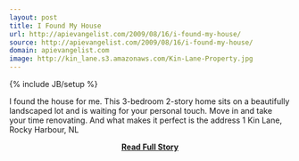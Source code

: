 ```yaml
---
layout: post
title: I Found My House
url: http://apievangelist.com/2009/08/16/i-found-my-house/
source: http://apievangelist.com/2009/08/16/i-found-my-house/
domain: apievangelist.com
image: http://kin_lane.s3.amazonaws.com/Kin-Lane-Property.jpg
---
```

{% include JB/setup %}<p>





I found the house for me.
This 3-bedroom 2-story home sits on a beautifully landscaped lot and is waiting for your personal touch. Move in and take your time renovating.
And what makes it perfect is the address 1 Kin Lane, Rocky Harbour, NL

</p>
<center><p><a href="http://apievangelist.com/2009/08/16/i-found-my-house/" style='padding:25px; font-sze:18px; font-weight: bold;'>Read Full Story</a></p></center>
